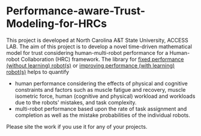 # Performance-aware-Trust-Modeling-for-HRCs

This project is developed at North Carolina A&T State University, ACCESS LAB. The aim of this project is to develop a novel time-driven mathematical model for trust considering human-multi-robot performance for a Human-robot Collaboration (HRC) framework.
The library for [fixed performance (without learning) robot(s)](https://github.com/ACCESSLab/Performance-aware-Trust-Modeling-for-HRCs/blob/main/for-fixed-performance-robot_(without-learning).m) or [improving performance (with learning) robot(s)](https://github.com/ACCESSLab/Performance-aware-Trust-Modeling-for-HRCs/blob/main/for-improving-performance-robot_(learning).m) helps to quantify 
* human performance considering the effects of physical and cognitive constraints and factors such as muscle fatigue and recovery, muscle isometric force, human (cognitive and physical) workload and workloads due to the robots' mistakes, and task complexity. 
* multi-robot performance based upon the rate of task assignment and completion as well as the mistake probabilities of the individual robots.


Please site the work if you use it for any of your projects.
